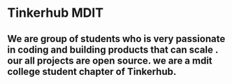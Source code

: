 # Tinkerhub MDIT


## We are group of students who is very passionate in coding and building products that can scale . our all projects are open source. we are a mdit college student chapter of Tinkerhub. 
